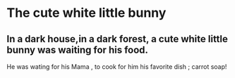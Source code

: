 # The cute white little bunny
In a dark house,in a dark forest, a cute white little bunny was waiting for his food.
-----
He was wating for his Mama , to cook for him his favorite dish ; carrot soap! 



